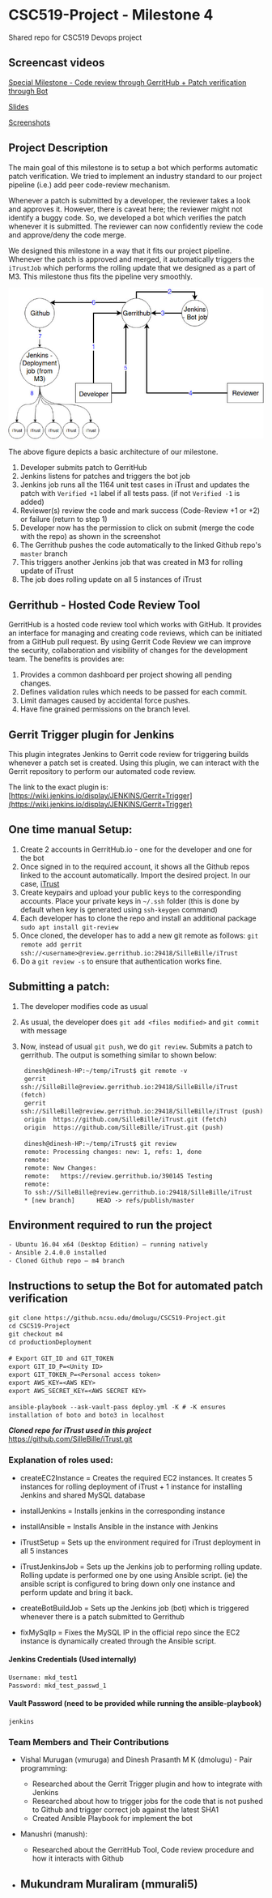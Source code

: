 # CSC519-Project - Milestone 4
Shared repo for CSC519 Devops project

## Screencast videos
[Special Milestone - Code review through GerritHub + Patch verification through Bot](https://www.youtube.com/watch?v=zYVdxdbDWFw)

[Slides](patch-verification-bot.pptx)

[Screenshots](Screenshots/)

## Project Description
The main goal of this milestone is to setup a bot which performs automatic patch verification. We tried to implement an industry standard to our project pipeline (i.e.) add peer code-review mechanism. 

Whenever a patch is submitted by a developer, the reviewer takes a look and approves it. However, there is caveat here; the reviewer might not identify a buggy code. So, we developed a bot which verifies the patch whenever it is submitted. The reviewer can now confidently review the code and approve/deny the code merge.

We designed this milestone in a way that it fits our project pipeline. Whenever the patch is approved and merged, it automatically triggers the `iTrustJob` which performs the rolling update that we designed as a part of M3. This milestone thus fits the pipeline very smoothly.

![Alt text](arch.jpg?raw=true "Architecture")

The above figure depicts a basic architecture of our milestone.
1. Developer submits patch to GerritHub
2. Jenkins listens for patches and triggers the bot job
3. Jenkins job runs all the 1164 unit test cases in iTrust and updates the patch with `Verified +1` label if all tests pass. (if not `Verified -1` is added)
4. Reviewer(s) review the code and mark success (Code-Review +1 or +2) or failure (return to step 1)
5. Developer now has the permission to click on submit (merge the code with the repo) as shown in the screenshot
6. The Gerrithub pushes the code automatically to the linked Github repo's `master` branch
7. This triggers another Jenkins job that was created in M3 for rolling update of iTrust
8. The job does rolling update on all 5 instances of iTrust

## Gerrithub - Hosted Code Review Tool
GerritHub is a hosted code review tool which works with GitHub. It provides an interface for managing and creating code reviews, which can be initiated from a GitHub pull request. By using Gerrit Code Review we can improve the security, collaboration and visibility of changes for the development team. The benefits is provides are:
1. Provides a common dashboard per project showing all pending changes.
2. Defines validation rules which needs to be passed for each commit.
3. Limit damages caused by accidental force pushes.
4. Have fine grained permissions on the branch level.

## Gerrit Trigger plugin for Jenkins
This plugin integrates Jenkins to Gerrit code review for triggering builds whenever a patch set is created. Using this plugin, we can interact with the Gerrit repository to perform our automated code review.

The link to the exact plugin is: [https://wiki.jenkins.io/display/JENKINS/Gerrit+Trigger](https://wiki.jenkins.io/display/JENKINS/Gerrit+Trigger)

## One time manual Setup:

1. Create 2 accounts in GerritHub.io - one for the developer and one for the bot
2. Once signed in to the required account, it shows all the Github repos linked to the account automatically. Import the desired project. In our case, [iTrust](https://review.gerrithub.io/#/q/project:SilleBille/iTrust)
3. Create keypairs and upload your public keys to the corresponding accounts. Place your private keys in `~/.ssh` folder (this is done by default when key is generated using `ssh-keygen` command)
4. Each developer has to clone the repo and install an additional package `sudo apt install git-review`
5. Once cloned, the developer has to add a new git remote as follows: `git remote add gerrit	ssh://<username>@review.gerrithub.io:29418/SilleBille/iTrust`
6. Do a `git review -s` to ensure that authentication works fine.


## Submitting a patch:
1. The developer modifies code as usual
2. As usual, the developer does `git add <files modified>` and `git commit` with message
3. Now, instead of usual `git push`, we do `git review`. Submits a patch to gerrithub. The output is something similar to shown below:

        dinesh@dinesh-HP:~/temp/iTrust$ git remote -v
        gerrit	ssh://SilleBille@review.gerrithub.io:29418/SilleBille/iTrust (fetch)
        gerrit	ssh://SilleBille@review.gerrithub.io:29418/SilleBille/iTrust (push)
        origin	https://github.com/SilleBille/iTrust.git (fetch)
        origin	https://github.com/SilleBille/iTrust.git (push)

        dinesh@dinesh-HP:~/temp/iTrust$ git review
        remote: Processing changes: new: 1, refs: 1, done            
        remote: 
        remote: New Changes:        
        remote:   https://review.gerrithub.io/390145 Testing        
        remote: 
        To ssh://SilleBille@review.gerrithub.io:29418/SilleBille/iTrust
        * [new branch]      HEAD -> refs/publish/master

## Environment required to run the project
    - Ubuntu 16.04 x64 (Desktop Edition) – running natively
    - Ansible 2.4.0.0 installed
    - Cloned Github repo – m4 branch
    
## Instructions to setup the Bot for automated patch verification
    git clone https://github.ncsu.edu/dmolugu/CSC519-Project.git
    cd CSC519-Project
    git checkout m4
    cd productionDeployment

    # Export GIT_ID and GIT_TOKEN
    export GIT_ID_P=<Unity ID>
    export GIT_TOKEN_P=<Personal access token>
    export AWS_KEY=<AWS KEY>
    export AWS_SECRET_KEY=<AWS SECRET KEY>

    ansible-playbook --ask-vault-pass deploy.yml -K # -K ensures installation of boto and boto3 in localhost

***Cloned repo for iTrust used in this project***
    https://github.com/SilleBille/iTrust.git


### Explanation of roles used:
- createEC2Instance = Creates the required EC2 instances. It creates 5 instances for rolling deployment of iTrust + 1 instance for installing Jenkins and shared MySQL database

- installJenkins = Installs jenkins in the corresponding instance

- installAnsible = Installs Ansible in the instance with Jenkins

- iTrustSetup = Sets up the environment required for iTrust deployment in all 5 instances

- iTrustJenkinsJob = Sets up the Jenkins job to performing rolling update. Rolling update is performed one by one using Ansible script. (ie) the ansible script is configured to bring down only one instance and perform update and bring it back.

- createBotBuildJob = Sets up the Jenkins job (bot) which is triggered whenever there is a patch submitted to Gerrithub

- fixMySqlIp = Fixes the MySQL IP in the official repo since the EC2 instance is dynamically created through the Ansible script.

#### Jenkins Credentials (Used internally)
    Username: mkd_test1
    Password: mkd_test_passwd_1

#### Vault Password (need to be provided while running the ansible-playbook)
    jenkins

### Team Members and Their Contributions

- Vishal Murugan (vmuruga) and Dinesh Prasanth M K (dmolugu) - Pair programming:
    - Researched about the Gerrit Trigger plugin and how to integrate with Jenkins 
    - Researched about how to trigger jobs for the code that is not pushed to Github and trigger correct job against the latest SHA1
    - Created Ansible Playbook for implement the bot

- Manushri (manush):
    - Researched about the GerritHub Tool, Code review procedure and how it interacts with Github

- Mukundram Muraliram (mmurali5)
    - 


